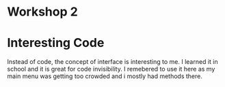 # Workshop 2

# Interesting Code
Instead of code, the concept of interface is interesting to me. I learned it in school and it is great for code invisibility. I remebered to use it here as my main menu was getting too crowded and i mostly had methods there.

